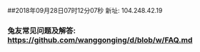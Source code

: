 ##2018年09月28日07时12分07秒 新址: 104.248.42.19
### 兔友常见问题及解答: https://github.com/wanggonging/d/blob/w/FAQ.md
